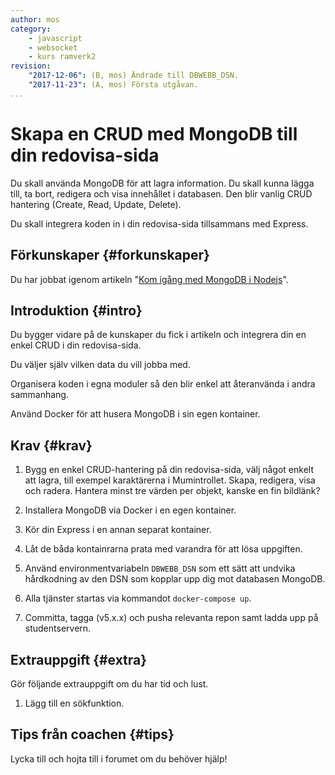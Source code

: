 ```yaml
---
author: mos
category:
    - javascript
    - websocket
    - kurs ramverk2
revision:
    "2017-12-06": (B, mos) Ändrade till DBWEBB_DSN.
    "2017-11-23": (A, mos) Första utgåvan.
...
```

Skapa en CRUD med MongoDB till din redovisa-sida
==================================

Du skall använda MongoDB för att lagra information. Du skall kunna lägga till, ta bort, redigera och visa innehållet i databasen. Den blir vanlig CRUD hantering (Create, Read, Update, Delete).

Du skall integrera koden in i din redovisa-sida tillsammans med Express.

<!--more-->



Förkunskaper {#forkunskaper}
-----------------------

Du har jobbat igenom artikeln "[Kom igång med MongoDB i Nodejs](kunskap/kom-igang-med-mongodb-i-nodejs)".



Introduktion {#intro}
-----------------------

Du bygger vidare på de kunskaper du fick i artikeln och integrera din en enkel CRUD i din redovisa-sida.

Du väljer själv vilken data du vill jobba med.

Organisera koden i egna moduler så den blir enkel att återanvända i andra sammanhang.

Använd Docker för att husera MongoDB i sin egen kontainer.



Krav {#krav}
-----------------------

1. Bygg en enkel CRUD-hantering på din redovisa-sida, välj något enkelt att lagra, till exempel karaktärerna i Mumintrollet. Skapa, redigera, visa och radera. Hantera minst tre värden per objekt, kanske en fin bildlänk?

1. Installera MongoDB via Docker i en egen kontainer.

1. Kör din Express i en annan separat kontainer.

1. Låt de båda kontainrarna prata med varandra för att lösa uppgiften.

1. Använd environmentvariabeln `DBWEBB_DSN` som ett sätt att undvika hårdkodning av den DSN som kopplar upp dig mot databasen MongoDB.

1. Alla tjänster startas via kommandot `docker-compose up`.

1. Committa, tagga (v5.x.x) och pusha relevanta repon samt ladda upp på studentservern.



Extrauppgift {#extra}
-----------------------

Gör följande extrauppgift om du har tid och lust.

1. Lägg till en sökfunktion.



Tips från coachen {#tips}
-----------------------

Lycka till och hojta till i forumet om du behöver hjälp!
